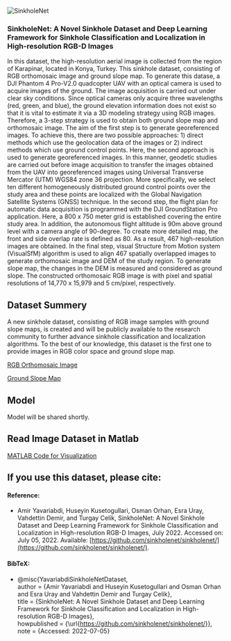 ![SinkholeNet](https://github.com/sinkholenet/sinkholenet/blob/main/diagram_4.png)

### SinkholeNet: A Novel Sinkhole Dataset and Deep Learning Framework for Sinkhole Classification and Localization in High-resolution RGB-D Images

 In this dataset, the high-resolution aerial image is collected from the region of Karapinar, located in Konya, Turkey. This sinkhole dataset, consisting of RGB orthomosaic image and ground slope map. To generate this datase, a DJI Phantom 4 Pro-V2.0 quadcopter UAV with an optical camera is used to acquire images of the ground. The image acquisition is carried out under clear sky conditions. Since optical cameras only acquire three wavelengths (red, green, and blue), the ground elevation information does not exist so that it is vital to estimate it via a 3D modeling strategy using RGB images. Therefore, a 3-step strategy is used to obtain both ground slope map and orthomosaic image. The aim of the first step is to generate georeferenced images. To achieve this, there are two possible approaches: 1) direct methods which use the geolocation data of the images or 2) indirect methods which use ground control points. Here, the second approach is used to generate georeferenced images. In this manner, geodetic studies are carried out before image acquisition to transfer the images obtained from the UAV into georeferenced images using Universal Transverse Mercator (UTM) WGS84 zone 36 projection. More specifically, we select ten different homogeneously distributed ground control points over the study area and these points are localized with the Global Navigation Satellite Systems (GNSS) technique. In the second step, the flight plan for automatic data acquisition is programmed with the DJI GroundStation Pro application. Here, a 800 x 750 meter grid is established covering the entire study area. In addition, the autonomous flight altitude is 90m above ground level with a camera angle of 90-degree. To create more detailed map, the front and side overlap rate is defined as 80. As a result, 467 high-resolution images are obtained. In the final step, visual Structure from Motion system (VisualSfM) algorithm is used to align 467 spatially overlapped images to generate orthomosaic image and DEM of the study region. To generate slope map, the changes in the DEM is measured and considered as ground slope. The constructed orthomosaic RGB image is with pixel and spatial resolutions of 14,770 x 15,979 and 5 cm/pixel, respectively.

## Dataset Summery
A new sinkhole dataset, consisting of RGB image samples with ground slope maps, is created and will be publicly available to the research community to further advance sinkhole classification and localization algorithms. To the best of our knowledge, this dataset is the first one to provide images in RGB color space and ground slope map. 

[RGB Orthomosaic Image](https://www.kaggle.com/datasets/ayavariabdi/sinkholenet?select=RGB.png)

[Ground Slope Map](https://www.kaggle.com/datasets/ayavariabdi/sinkholenet?select=slope_2.tif)

## Model
Model will be shared shortly. 

## Read Image Dataset in Matlab
[MATLAB Code for Visualization](https://github.com/sinkholenet/sinkholenet/blob/main/read_data.m)

## If you use this dataset, please cite:

#### Reference:
* Amir Yavariabdi, Huseyin Kusetogullari, Osman Orhan, Esra Uray, Vahdettin Demir, and Turgay Celik, SinkholeNet: A Novel Sinkhole Dataset and Deep Learning Framework for Sinkhole Classification and Localization in High-resolution RGB-D Images, July 2022. Accessed on: July 05, 2022. Available: [https://github.com/sinkholenet/sinkholenet/](https://github.com/sinkholenet/sinkholenet/). 

#### BibTeX:

* @misc{YavariabdiSinkholeNetDataset,  
       author = {Amir Yavariabdi and Huseyin Kusetogullari and Osman Orhan and Esra Uray and Vahdettin Demir and Turgay Celik},    
       title = {SinkholeNet: A Novel Sinkhole Dataset and Deep Learning Framework for Sinkhole Classification and Localization in High-resolution RGB-D Images},    
       howpublished = {\url{https://github.com/sinkholenet/sinkholenet/}},  
       note = {Accessed: 2022-07-05}  
